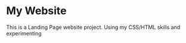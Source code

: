 # My Website
<p>This is a Landing Page website project. Using my CSS/HTML skills and experimenting</p>